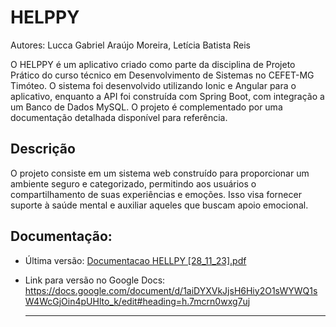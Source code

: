 # HELPPY

Autores: Lucca Gabriel Araújo Moreira, Letícia Batista Reis

O HELPPY é um aplicativo criado como parte da disciplina de Projeto Prático do curso técnico em Desenvolvimento de Sistemas no CEFET-MG Timóteo. O sistema foi desenvolvido utilizando Ionic e Angular para o aplicativo, enquanto a API foi construída com Spring Boot, com integração a um Banco de Dados MySQL. O projeto é complementado por uma documentação detalhada disponível para referência.

## Descrição

O projeto consiste em um sistema web construído para proporcionar um ambiente seguro e categorizado, permitindo aos usuários o compartilhamento de suas experiências e emoções. Isso visa fornecer suporte à saúde mental e auxiliar aqueles que buscam apoio emocional.

 ## Documentação:
- Última versão: [Documentacao HELLPY [28_11_23].pdf](https://github.com/batistaleticia/leticia/files/13495310/Documentacao.HELLPY.28_11_23.pdf)
- Link para versão no Google Docs: https://docs.google.com/document/d/1aiDYXVkJjsH6Hiy2O1sWYWQ1sW4WcGjOin4pUHlto_k/edit#heading=h.7mcrn0wxg7uj

  ------
